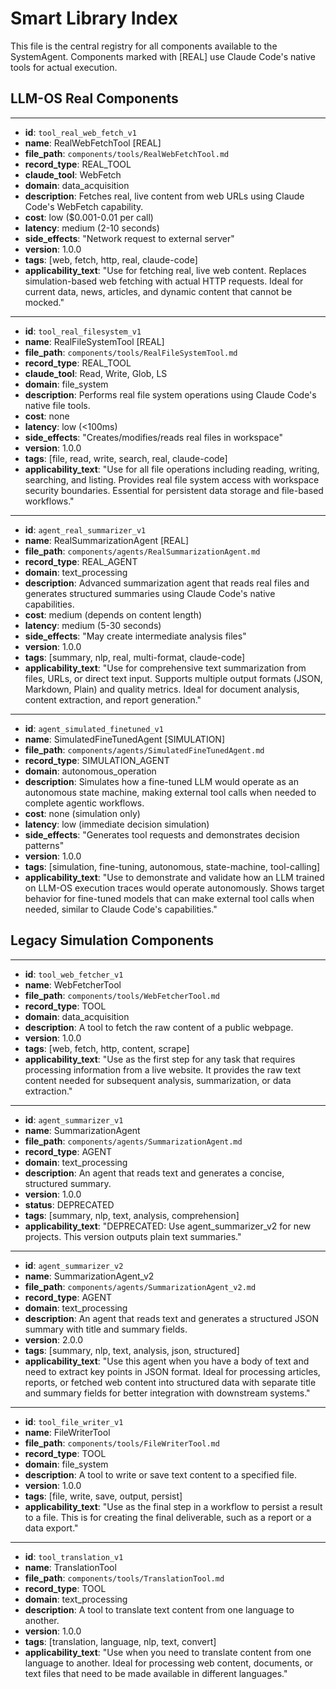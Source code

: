# Smart Library Index

This file is the central registry for all components available to the SystemAgent. Components marked with [REAL] use Claude Code's native tools for actual execution.

## LLM-OS Real Components

---
-   **id**: `tool_real_web_fetch_v1`
-   **name**: RealWebFetchTool [REAL]
-   **file_path**: `components/tools/RealWebFetchTool.md`
-   **record_type**: REAL_TOOL
-   **claude_tool**: WebFetch
-   **domain**: data_acquisition
-   **description**: Fetches real, live content from web URLs using Claude Code's WebFetch capability.
-   **cost**: low ($0.001-0.01 per call)
-   **latency**: medium (2-10 seconds)
-   **side_effects**: "Network request to external server"
-   **version**: 1.0.0
-   **tags**: [web, fetch, http, real, claude-code]
-   **applicability_text**: "Use for fetching real, live web content. Replaces simulation-based web fetching with actual HTTP requests. Ideal for current data, news, articles, and dynamic content that cannot be mocked."

---
-   **id**: `tool_real_filesystem_v1`
-   **name**: RealFileSystemTool [REAL]
-   **file_path**: `components/tools/RealFileSystemTool.md`
-   **record_type**: REAL_TOOL
-   **claude_tool**: Read, Write, Glob, LS
-   **domain**: file_system
-   **description**: Performs real file system operations using Claude Code's native file tools.
-   **cost**: none
-   **latency**: low (<100ms)
-   **side_effects**: "Creates/modifies/reads real files in workspace"
-   **version**: 1.0.0
-   **tags**: [file, read, write, search, real, claude-code]
-   **applicability_text**: "Use for all file operations including reading, writing, searching, and listing. Provides real file system access with workspace security boundaries. Essential for persistent data storage and file-based workflows."

---
-   **id**: `agent_real_summarizer_v1`
-   **name**: RealSummarizationAgent [REAL]
-   **file_path**: `components/agents/RealSummarizationAgent.md`
-   **record_type**: REAL_AGENT
-   **domain**: text_processing
-   **description**: Advanced summarization agent that reads real files and generates structured summaries using Claude Code's native capabilities.
-   **cost**: medium (depends on content length)
-   **latency**: medium (5-30 seconds)
-   **side_effects**: "May create intermediate analysis files"
-   **version**: 1.0.0
-   **tags**: [summary, nlp, real, multi-format, claude-code]
-   **applicability_text**: "Use for comprehensive text summarization from files, URLs, or direct text input. Supports multiple output formats (JSON, Markdown, Plain) and quality metrics. Ideal for document analysis, content extraction, and report generation."

---
-   **id**: `agent_simulated_finetuned_v1`
-   **name**: SimulatedFineTunedAgent [SIMULATION]
-   **file_path**: `components/agents/SimulatedFineTunedAgent.md`
-   **record_type**: SIMULATION_AGENT
-   **domain**: autonomous_operation
-   **description**: Simulates how a fine-tuned LLM would operate as an autonomous state machine, making external tool calls when needed to complete agentic workflows.
-   **cost**: none (simulation only)
-   **latency**: low (immediate decision simulation)
-   **side_effects**: "Generates tool requests and demonstrates decision patterns"
-   **version**: 1.0.0
-   **tags**: [simulation, fine-tuning, autonomous, state-machine, tool-calling]
-   **applicability_text**: "Use to demonstrate and validate how an LLM trained on LLM-OS execution traces would operate autonomously. Shows target behavior for fine-tuned models that can make external tool calls when needed, similar to Claude Code's capabilities."

## Legacy Simulation Components

---
-   **id**: `tool_web_fetcher_v1`
-   **name**: WebFetcherTool
-   **file_path**: `components/tools/WebFetcherTool.md`
-   **record_type**: TOOL
-   **domain**: data_acquisition
-   **description**: A tool to fetch the raw content of a public webpage.
-   **version**: 1.0.0
-   **tags**: [web, fetch, http, content, scrape]
-   **applicability_text**: "Use as the first step for any task that requires processing information from a live website. It provides the raw text content needed for subsequent analysis, summarization, or data extraction."

---
-   **id**: `agent_summarizer_v1`
-   **name**: SummarizationAgent
-   **file_path**: `components/agents/SummarizationAgent.md`
-   **record_type**: AGENT
-   **domain**: text_processing
-   **description**: An agent that reads text and generates a concise, structured summary.
-   **version**: 1.0.0
-   **status**: DEPRECATED
-   **tags**: [summary, nlp, text, analysis, comprehension]
-   **applicability_text**: "DEPRECATED: Use agent_summarizer_v2 for new projects. This version outputs plain text summaries."

---
-   **id**: `agent_summarizer_v2`
-   **name**: SummarizationAgent_v2
-   **file_path**: `components/agents/SummarizationAgent_v2.md`
-   **record_type**: AGENT
-   **domain**: text_processing
-   **description**: An agent that reads text and generates a structured JSON summary with title and summary fields.
-   **version**: 2.0.0
-   **tags**: [summary, nlp, text, analysis, json, structured]
-   **applicability_text**: "Use this agent when you have a body of text and need to extract key points in JSON format. Ideal for processing articles, reports, or fetched web content into structured data with separate title and summary fields for better integration with downstream systems."

---
-   **id**: `tool_file_writer_v1`
-   **name**: FileWriterTool
-   **file_path**: `components/tools/FileWriterTool.md`
-   **record_type**: TOOL
-   **domain**: file_system
-   **description**: A tool to write or save text content to a specified file.
-   **version**: 1.0.0
-   **tags**: [file, write, save, output, persist]
-   **applicability_text**: "Use as the final step in a workflow to persist a result to a file. This is for creating the final deliverable, such as a report or a data export."

---
-   **id**: `tool_translation_v1`
-   **name**: TranslationTool
-   **file_path**: `components/tools/TranslationTool.md`
-   **record_type**: TOOL
-   **domain**: text_processing
-   **description**: A tool to translate text content from one language to another.
-   **version**: 1.0.0
-   **tags**: [translation, language, nlp, text, convert]
-   **applicability_text**: "Use when you need to translate content from one language to another. Ideal for processing web content, documents, or text files that need to be made available in different languages."